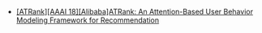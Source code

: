 - [[ATRank][AAAI 18][Alibaba]ATRank: An Attention-Based User Behavior Modeling Framework for Recommendation](https://arxiv.org/abs/1711.06632)
